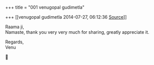 +++
title = "001 venugopal gudimetla"

+++
[[venugopal gudimetla	2014-07-27, 06:12:36 [Source](https://groups.google.com/g/samskrita/c/GrH-kdIFHho)]]



Raama ji,  
Namaste, thank you very very much for sharing, greatly appreciate it.  
  
Regards,  
Venu



